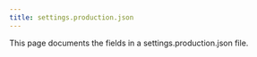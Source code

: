 ```yaml
---
title: settings.production.json
---
```


This page documents the fields in a settings.production.json file.
